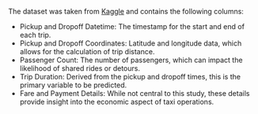 The dataset was taken from [Kaggle](https://www.kaggle.com/c/nyc-taxi-trip-duration/data?select=train.zip) and contains the following columns:

- Pickup and Dropoff Datetime: The timestamp for the start and end of each trip.
- Pickup and Dropoff Coordinates: Latitude and longitude data, which allows for the calculation of trip distance.
- Passenger Count: The number of passengers, which can impact the likelihood of shared rides or detours.
- Trip Duration: Derived from the pickup and dropoff times, this is the primary variable to be predicted.
- Fare and Payment Details: While not central to this study, these details provide insight into the economic aspect of taxi operations.